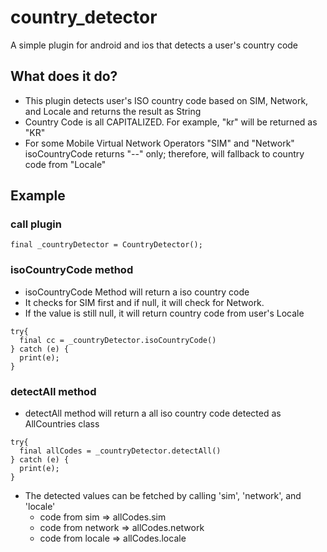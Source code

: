 # country_detector

A simple plugin for android and ios that detects a user's country code

## What does it do?

- This plugin detects user's ISO country code based on SIM, Network, and Locale and returns the result as String
- Country Code is all CAPITALIZED. For example, "kr" will be returned as "KR"
- For some Mobile Virtual Network Operators "SIM" and "Network" isoCountryCode returns "--" only; therefore, will fallback to country code from "Locale"

## Example

### call plugin
```shell
final _countryDetector = CountryDetector();
```

### isoCountryCode method
- isoCountryCode Method will return a iso country code
- It checks for SIM first and if null, it will check for Network.
- If the value is still null, it will return country code from user's Locale

```shell
try{
  final cc = _countryDetector.isoCountryCode()
} catch (e) {
  print(e);
}
```

### detectAll method
- detectAll method will return a all iso country code detected as AllCountries class

```shell
try{
  final allCodes = _countryDetector.detectAll()
} catch (e) {
  print(e);
}
```
- The detected values can be fetched by calling 'sim', 'network', and 'locale'
  - code from sim => allCodes.sim
  - code from network => allCodes.network
  - code from locale => allCodes.locale


